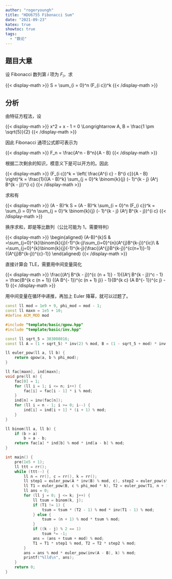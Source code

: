 ```yaml
---
author: "rogeryoungh"
title: "HDU6755 Fibonacci Sum"
date: "2021-09-23"
katex: true
showtoc: true
tags: 
  - "数论"
---
```


## 题目大意

设 Fibonacci 数列第 $i$ 项为 $F_i$，求

{{< display-math >}}
S = \sum_{i = 0}^n (F_{i c})^k
{{< /display-math >}}

## 分析

由特征方程法，设

{{< display-math >}}
x^2 + x - 1 = 0 \Longrightarrow A, B = \frac{1 \pm \sqrt{5}}{2}
{{< /display-math >}}

因此 Fibonacci 通项公式即可表示为

{{< display-math >}}
F_n = \frac{A^n - B^n}{A - B}
{{< /display-math >}}

根据二次剩余的知识，模意义下是可以开方的。因此

{{< display-math >}}
(F_{i c})^k = \left( \frac{A^{i c} - B^{i c}}{A - B} \right)^k
= \frac{1}{(A - B)^k} \sum_{j = 0}^k \binom{k}{j} (- 1)^{k - j} (A^j B^{k - j})^{i c}
{{< /display-math >}}

求和有

{{< display-math >}}
(A - B)^k S = (A - B)^k \sum_{i = 0}^n (F_{i c})^k = \sum_{i = 0}^n \sum_{j
= 0}^k \binom{k}{j} (- 1)^{k - j} (A^j B^{k - j})^{i c}
{{< /display-math >}}

换序求和，即是等比数列（公比可能为 $1$，需要特判）

{{< display-math >}}
\begin{aligned}
(A-B)^{k}S
& =\sum_{j=0}^{k}\binom{k}{j}(-1)^{k-j}\sum_{i=0}^{n}(A^{j}B^{k-j})^{ic}\\
& =\sum_{j=0}^{k}\binom{k}{j}(-1)^{k-j}{\frac{(A^{j}B^{k-j})^{c(n+1)}-1}{(A^{j}B^{k-j})^{c}-1}}
\end{aligned}
{{< /display-math >}}

直接计算会 TLE，需要用中间变量简化

{{< display-math >}}
\frac{(A^j B^{k - j})^{c (n + 1)} - 1}{(A^j B^{k - j})^c - 1} = \frac{B^{k c (n + 1)} {(A B^{- 1})^{c (n + 1) j}}  - 1}{B^{k c} (A B^{- 1})^{c j} - 1}
{{< /display-math >}}

用中间变量在循环中递推，再加上 Euler 降幂，就可以过题了。

```cpp
const ll mod = 1e9 + 9, phi_mod = mod - 1;
const ll maxn = 1e5 + 10;
#define ACM_MOD mod

#include "template/basic/qpow.hpp"
#include "template/basic/inv.hpp"

const ll sqrt_5 = 383008016;
const ll A = (1 + sqrt_5) * inv(2) % mod, B = (1 - sqrt_5 + mod) * inv(2) % mod;

ll euler_pow(ll a, ll b) {
    return qpow(a, b % phi_mod);
}

ll fac[maxn], ind[maxn];
void pre(ll n) {
    fac[0] = 1;
    for (ll i = 1; i <= n; i++) {
        fac[i] = fac[i - 1] * i % mod;
    }
    ind[n] = inv(fac[n]);
    for (ll i = n - 1; i >= 0; i--) {
        ind[i] = ind[i + 1] * (i + 1) % mod;
    }
}

ll binom(ll a, ll b) {
    if (b > a)
        b = a - b;
    return fac[a] * ind[b] % mod * ind[a - b] % mod;
}

int main() {
    pre(1e5 + 1);
    ll ttt = rr();
    while (ttt--) {
        ll n = rr(), c = rr(), k = rr();
        ll step1 = euler_pow(A * inv(B) % mod, c), step2 = euler_pow(step1, n + 1);
        ll T1 = euler_pow(B, c % phi_mod * k), T2 = euler_pow(T1, n + 1);
        ll ans = 0;
        for (ll j = 0; j <= k; j++) {
            ll tsum = binom(k, j);
            if (T1 != 1) {
                tsum = tsum * (T2 - 1) % mod * inv(T1 - 1) % mod;
            } else {
                tsum = (n + 1) % mod * tsum % mod;
            }
            if ((k - j) % 2 == 1)
                tsum *= -1;
            ans = (ans + tsum + mod) % mod;
            T1 = T1 * step1 % mod, T2 = T2 * step2 % mod;
        }
        ans = ans % mod * euler_pow(inv(A - B), k) % mod;
        printf("%lld\n", ans);
    }
    return 0;
}
```
